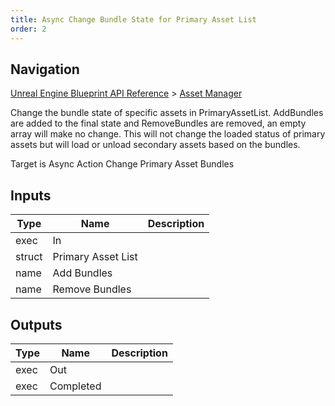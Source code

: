 ```yaml
---
title: Async Change Bundle State for Primary Asset List
order: 2
---
```

## Navigation

[Unreal Engine Blueprint API Reference](https://dev.epicgames.com/documentation/en-us/unreal-engine/BlueprintAPI) > [Asset Manager](https://dev.epicgames.com/documentation/en-us/unreal-engine/BlueprintAPI/AssetManager)

Change the bundle state of specific assets in PrimaryAssetList.
AddBundles are added to the final state and RemoveBundles are removed, an empty array will make no change.
This will not change the loaded status of primary assets but will load or unload secondary assets based on the bundles.

Target is Async Action Change Primary Asset Bundles

## Inputs

| Type | Name | Description |
| --- | --- | --- |
| exec | In |  |
| struct | Primary Asset List |  |
| name | Add Bundles |  |
| name | Remove Bundles |  |

## Outputs

| Type | Name | Description |
| --- | --- | --- |
| exec | Out |  |
| exec | Completed |  |
